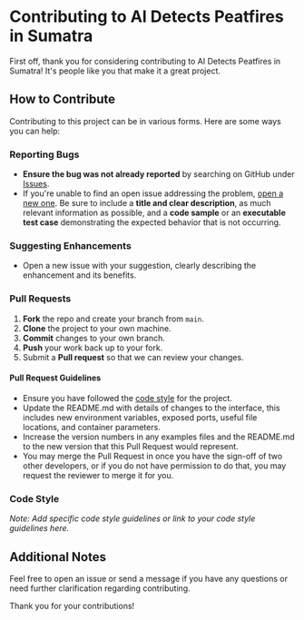 # Contributing to AI Detects Peatfires in Sumatra

First off, thank you for considering contributing to AI Detects Peatfires in Sumatra! It's people like you that make it a great project.

## How to Contribute

Contributing to this project can be in various forms. Here are some ways you can help:

### Reporting Bugs

- **Ensure the bug was not already reported** by searching on GitHub under [Issues](https://github.com/debsankarde/ai-detects-peatfires-sumatra/issues).
- If you're unable to find an open issue addressing the problem, [open a new one](https://github.com/debsankarde/ai-detects-peatfires-sumatra/issues/new). Be sure to include a **title and clear description**, as much relevant information as possible, and a **code sample** or an **executable test case** demonstrating the expected behavior that is not occurring.

### Suggesting Enhancements

- Open a new issue with your suggestion, clearly describing the enhancement and its benefits.

### Pull Requests

1. **Fork** the repo and create your branch from `main`.
2. **Clone** the project to your own machine.
3. **Commit** changes to your own branch.
4. **Push** your work back up to your fork.
5. Submit a **Pull request** so that we can review your changes.

#### Pull Request Guidelines

- Ensure you have followed the [code style](#code-style) for the project.
- Update the README.md with details of changes to the interface, this includes new environment variables, exposed ports, useful file locations, and container parameters.
- Increase the version numbers in any examples files and the README.md to the new version that this Pull Request would represent.
- You may merge the Pull Request in once you have the sign-off of two other developers, or if you do not have permission to do that, you may request the reviewer to merge it for you.

### Code Style

*Note: Add specific code style guidelines or link to your code style guidelines here.*

## Additional Notes

Feel free to open an issue or send a message if you have any questions or need further clarification regarding contributing.

Thank you for your contributions!
